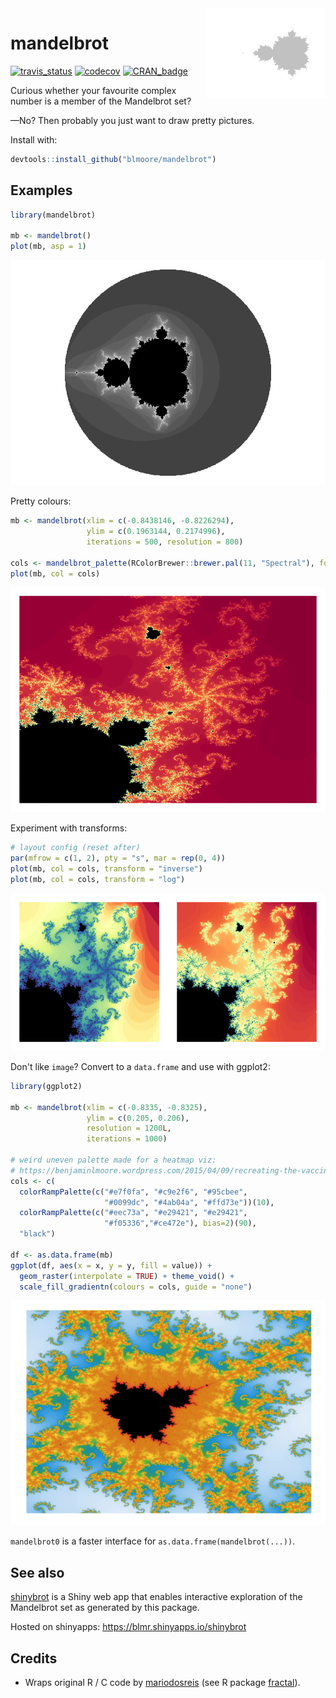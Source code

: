 
<!-- README.md is generated from README.Rmd. Please edit that file -->
<img align="right" src="figs/icon-1.png" style="max-width: 300px">

mandelbrot
==========

[![travis\_status](https://travis-ci.org/blmoore/mandelbrot.svg?branch=master)](https://travis-ci.org/blmoore/mandelbrot) [![codecov](https://codecov.io/gh/blmoore/mandelbrot/branch/master/graph/badge.svg)](https://codecov.io/gh/blmoore/mandelbrot) [![CRAN\_badge](http://www.r-pkg.org/badges/version/mandelbrot)](https://cran.r-project.org/package=mandelbrot)

Curious whether your favourite complex number is a member of the Mandelbrot set?

—No? Then probably you just want to draw pretty pictures.

Install with:

``` r
devtools::install_github("blmoore/mandelbrot")
```

Examples
--------

``` r
library(mandelbrot)

mb <- mandelbrot()
plot(mb, asp = 1)
```

![](figs/README-b_n_w-1.png)

Pretty colours:

``` r
mb <- mandelbrot(xlim = c(-0.8438146, -0.8226294),
                 ylim = c(0.1963144, 0.2174996), 
                 iterations = 500, resolution = 800)

cols <- mandelbrot_palette(RColorBrewer::brewer.pal(11, "Spectral"), fold = FALSE)
plot(mb, col = cols)
```

![](figs/README-trip-1.png)

Experiment with transforms:

``` r
# layout config (reset after)
par(mfrow = c(1, 2), pty = "s", mar = rep(0, 4))
plot(mb, col = cols, transform = "inverse")
plot(mb, col = cols, transform = "log")
```

![](figs/README-trans-1.png)

Don't like `image`? Convert to a `data.frame` and use with ggplot2:

``` r
library(ggplot2)

mb <- mandelbrot(xlim = c(-0.8335, -0.8325),
                 ylim = c(0.205, 0.206), 
                 resolution = 1200L,
                 iterations = 1000)

# weird uneven palette made for a heatmap viz:
# https://benjaminlmoore.wordpress.com/2015/04/09/recreating-the-vaccination-heatmaps-in-r/
cols <- c(
  colorRampPalette(c("#e7f0fa", "#c9e2f6", "#95cbee",
                     "#0099dc", "#4ab04a", "#ffd73e"))(10),
  colorRampPalette(c("#eec73a", "#e29421", "#e29421", 
                     "#f05336","#ce472e"), bias=2)(90), 
  "black")

df <- as.data.frame(mb)
ggplot(df, aes(x = x, y = y, fill = value)) +
  geom_raster(interpolate = TRUE) + theme_void() +
  scale_fill_gradientn(colours = cols, guide = "none")
```

![](figs/README-ggplot-1.png)

`mandelbrot0` is a faster interface for `as.data.frame(mandelbrot(...))`.

See also
--------

[shinybrot](https://github.com/blmoore/shinybrot) is a Shiny web app that enables interactive exploration of the Mandelbrot set as generated by this package.

Hosted on shinyapps: <https://blmr.shinyapps.io/shinybrot>

Credits
-------

-   Wraps original R / C code by [mariodosreis](https://github.com/mariodosreis) (see R package [fractal](https://github.com/mariodosreis/fractal)).

